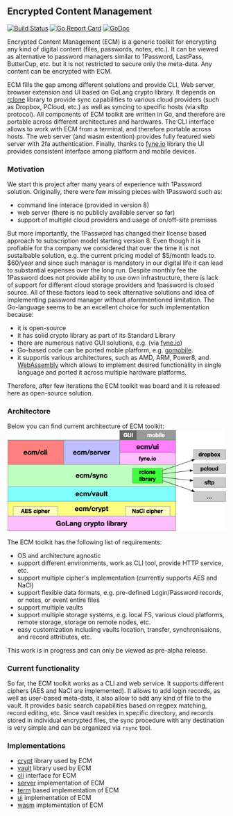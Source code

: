 ## Encrypted Content Management

[![Build Status](https://github.com/vkuznet/ecm/actions/workflows/go.yml/badge.svg)](https://github.com/vkuznet/ecm/actions/workflows/go.yml)
[![Go Report Card](https://goreportcard.com/badge/github.com/vkuznet/ecm)](https://goreportcard.com/report/github.com/vkuznet/ecm)
[![GoDoc](https://godoc.org/github.com/vkuznet/ecm?status.svg)](https://godoc.org/github.com/vkuznet/ecm)

Encrypted Content Management (ECM) is a generic toolkit for encrypting any kind
of digital content (files, passwords, notes, etc.). It can be viewed as
alternative to password managers similar to 1Password, LastPass, ButterCup,
etc. but it is not restricted to secure only the meta-data. Any content can be
encrypted with ECM.

ECM fills the gap among different solutions and provide CLI, Web server, browser extension and UI
based on GoLang crypto library. It depends on [rclone](https://rclone.org/)
library to provide sync capabilities to various cloud providers (such as
Dropbox, PCloud, etc.) as well as syncing to specific hosts (via sftp
protocol). All components of ECM toolkit are written in Go, and therefore
are portable across different architectures and hardwares. The CLI interface
allows to work with ECM from a terminal, and therefore portable across
hosts. The web server (and wasm extention) provides fully featured
web server with 2fa authentication. Finally, thanks to [fyne.io](https://fyne.io/)
library the UI provides consistent interface among platform and mobile devices.

### Motivation
We start this project after many years of experience with 1Password solution.
Originally, there were few missing pieces with 1Password such as:
- command line interace (provided in version 8)
- web server (there is no publicly available server so far)
- support of multiple cloud providers and usage of on/off-site premises

But more importantly, the 1Password has changed their license based approach to
subscription model starting version 8. Even though it is profiable for tha
company we considered that over the time it is not sustaibable solution, e.g.
the current pricing model of $5/month leads to $60/year and since such manager
is mandatory in our digital life it can lead to substantial expenses over the
long run. Despite monthly fee the 1Password does not provide ability to use own
infrastructure, there is lack of support for different cloud storage providers
and 1password is closed source. All of these factors lead to seek alternative
solutions and idea of implementing password manager without aforementioned
limitation. The Go-language seems to be an excellent choice for such
implementation because:
- it is open-source
- it has solid crypto library as part of its Standard Library
- there are numerous native GUI solutions, e.g.
(via [fyne.io](https://fyne.io/))
- Go-based code can be ported moble platform,
e.g.  [gomobile](https://pkg.go.dev/golang.org/x/mobile/cmd/gomobile).
- it supportis various architectures, such as AMD, ARM, Power8, and
[WebAssembly](https://www.wikiwand.com/en/WebAssembly) which allows
to implement desired functionality in single language and ported it
across multiple hardware platforms.

Therefore, after few iterations the ECM toolkit was board and it is released
here as open-source solution.

### Architectore
Below you can find current architecture of ECM toolkit:
![ECM architecture](doc/images/ecm-architecture.png)

The ECM toolkit has the following list of requirements:
- OS and architecture agnostic
- support different environments, work as CLI tool, provide HTTP service, etc.
- support multiple cipher's implementation (currently supports AES and NaCl)
- support flexible data formats, e.g. pre-defined Login/Password records,
  or notes, or event entire files
- support multiple vaults
- support multiple storage systems, e.g. local FS, various cloud platforms,
remote storage, storage on remote nodes, etc.
- easy customization including vaults location, transfer, synchronisaions,
and record attributes, etc.

This work is in progress and can only be viewed as pre-alpha release.

### Current functionality
So far, the ECM toolkit works as a CLI and web service. It supports different ciphers (AES and
NaCl are implemented). It allows to add login records, as well as user-based
meta-data, it also allow to add any kind of file to the vault.
It provides basic search capabilities based on regpex matching, record editing, etc.
Since vault resides in specific directory, and records stored in
individual encrypted files, the sync procedure with any destination is very
simple and can be organized via `rsync` tool.

### Implementations
- [crypt](crypt/README.md) library used by ECM
- [vault](vault/README.md) library used by ECM
- [cli](cli/README.md) interface for ECM
- [server](server/README.md) implementation of ECM
- [term](term/README.md) based implementation of ECM
- [ui](ui/README.md) implementation of ECM
- [wasm](wasm/README.md) implementation of ECM
